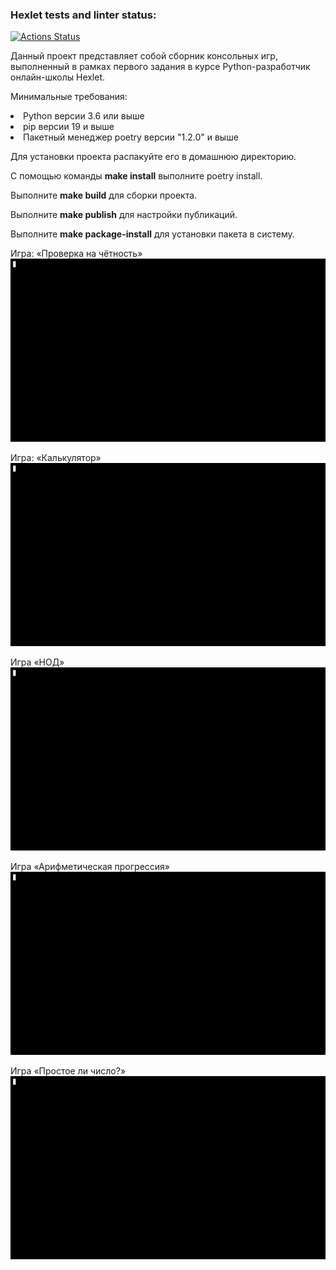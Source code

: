 ### Hexlet tests and linter status:
[![Actions Status](https://github.com/Oxana-Shu/python-project-49/actions/workflows/hexlet-check.yml/badge.svg)](https://github.com/Oxana-Shu/python-project-49/actions)

Данный проект представляет собой сборник консольных игр, выполненный в рамках первого задания в курсе Python-разработчик онлайн-школы Hexlet.

Минимальные требования: 
<br><li>Python версии 3.6 или выше
<br><li>pip версии 19 и выше
<br><li>Пакетный менеджер poetry версии "1.2.0" и выше

Для установки проекта распакуйте его в домашнюю директорию. 

С помощью команды <b>make install</b> выполните poetry install.

Выполните <b>make build</b> для сборки проекта.

Выполните <b>make publish</b> для настройки публикаций.

Выполните <b>make package-install</b> для установки пакета в систему.

Игра: «Проверка на чётность»
![](https://github.com/Oxana-Shu/python-project-49/blob/main/brain-even.gif)


Игра: «Калькулятор»
![](https://github.com/Oxana-Shu/python-project-49/blob/main/brain-calc.gif)


Игра «НОД»
![](https://github.com/Oxana-Shu/python-project-49/blob/main/brain-gcd.gif)


Игра «Арифметическая прогрессия»
![](https://github.com/Oxana-Shu/python-project-49/blob/main/brain-progression.gif)


Игра «Простое ли число?»
![](https://github.com/Oxana-Shu/python-project-49/blob/main/brain-prime.gif)
